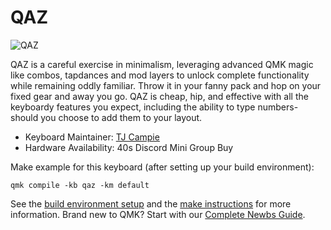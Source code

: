 # QAZ 

![QAZ](https://i.imgur.com/kmxDneo.png)

QAZ is a careful exercise in minimalism, leveraging advanced QMK magic like combos, tapdances and mod layers to unlock complete functionality while remaining oddly familiar. 
Throw it in your fanny pack and hop on your fixed gear and away you go. QAZ is cheap, hip, and effective with all the keyboardy features you expect, including the ability to type numbers- should you choose to add them to your layout. 

* Keyboard Maintainer: [TJ Campie](https://github.com/tominabox1)
* Hardware Availability: 40s Discord Mini Group Buy

Make example for this keyboard (after setting up your build environment):

    qmk compile -kb qaz -km default

See the [build environment setup](https://docs.qmk.fm/#/getting_started_build_tools) and the [make instructions](https://docs.qmk.fm/#/getting_started_make_guide) for more information. Brand new to QMK? Start with our [Complete Newbs Guide](https://docs.qmk.fm/#/newbs).
